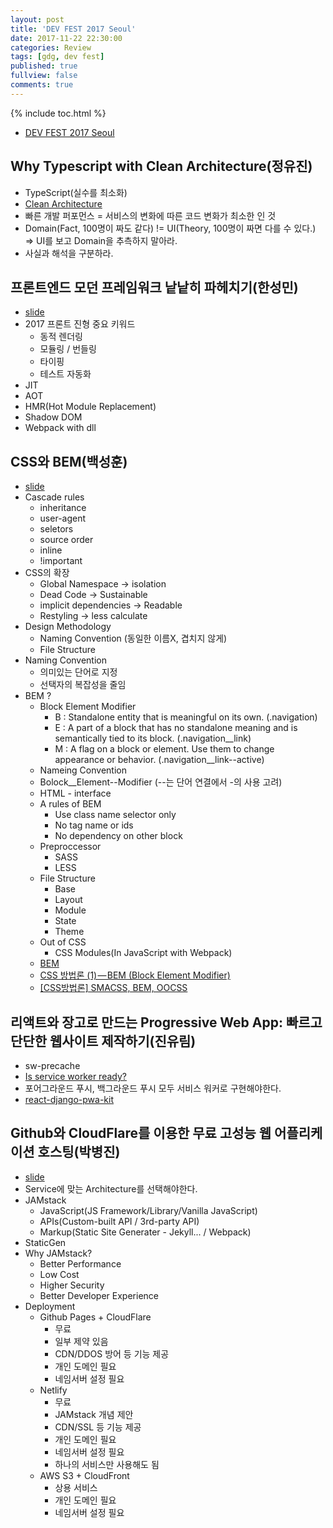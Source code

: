 ```yaml
---
layout: post
title: 'DEV FEST 2017 Seoul'
date: 2017-11-22 22:30:00
categories: Review
tags: [gdg, dev fest]
published: true
fullview: false
comments: true
---
```


{% include toc.html %}

* [DEV FEST 2017 Seoul](https://devfest17-seoul.firebaseapp.com/)

## Why Typescript with Clean Architecture(정유진)

* TypeScript(실수를 최소화)
* [Clean Architecture](https://8thlight.com/blog/uncle-bob/2012/08/13/the-clean-architecture.html)
* 빠른 개발 퍼포먼스 = 서비스의 변화에 따른 코드 변화가 최소한 인 것
* Domain(Fact, 100명이 짜도 같다) != UI(Theory, 100명이 짜면 다를 수 있다.) => UI를 보고 Domain을 추측하지 말아라.
* 사실과 해석을 구분하라.

## 프론트엔드 모던 프레임워크 낱낱히 파헤치기(한성민)

* [slide](https://www.slideshare.net/KennethCeyer/gdg-devfest-2017-seoul-82177288)
* 2017 프론트 진형 중요 키워드
  * 동적 렌더링
  * 모듈링 / 번들링
  * 타이핑
  * 테스트 자동화
* JIT
* AOT
* HMR(Hot Module Replacement)
* Shadow DOM
* Webpack with dll

## CSS와 BEM(백성훈)

* [slide](https://www.slideshare.net/ssuserb0591d/css-bem-82664922)
* Cascade rules
  * inheritance
  * user-agent
  * seletors
  * source order
  * inline
  * !important
* CSS의 확장
  * Global Namespace -> isolation
  * Dead Code -> Sustainable
  * implicit dependencies -> Readable
  * Restyling -> less calculate
* Design Methodology
  * Naming Convention (동일한 이름X, 겹치지 않게)
  * File Structure
* Naming Convention
  * 의미있는 단어로 지정
  * 선택자의 복잡성을 줄임
* BEM ?
  * Block Element Modifier
    * B : Standalone entity that is meaningful on its own. (.navigation)
    * E : A part of a block that has no standalone meaning and is semantically tied to its block. (.navigation__link)
    * M : A flag on a block or element. Use them to change appearance or behavior. (.navigation__link--active)
  * Nameing Convention
  * Bolock__Element--Modifier (--는 단어 연결에서 -의 사용 고려)
  * HTML - interface
  * A rules of BEM
    * Use class name selector only
    * No tag name or ids
    * No dependency on other block
  * Preproccessor
    * SASS
    * LESS
  * File Structure
    * Base
    * Layout
    * Module
    * State
    * Theme
  * Out of CSS
    * CSS Modules(In JavaScript with Webpack)
  * [BEM](http://getbem.com/)
  * [CSS 방법론 (1) — BEM (Block Element Modifier)](https://medium.com/witinweb/css-%EB%B0%A9%EB%B2%95%EB%A1%A0-1-bem-block-element-modifier-1c03034e65a1)
  * [[CSS방법론] SMACSS, BEM, OOCSS](http://wit.nts-corp.com/2015/04/16/3538)

## 리액트와 장고로 만드는 Progressive Web App: 빠르고 단단한 웹사이트 제작하기(진유림)

* sw-precache
* [Is service worker ready?](https://jakearchibald.github.io/isserviceworkerready/)
* 포어그라운드 푸시, 백그라운드 푸시 모두 서비스 워커로 구현해야한다.
* [react-django-pwa-kit](https://github.com/milooy/react-django-pwa-kit)

## Github와 CloudFlare를 이용한 무료 고성능 웹 어플리케이션 호스팅(박병진)

* [slide]( https://www.slideshare.net/ssuser0e3c90/gdg-devfest-seoul-2017-jamstack-github-cloudflare-82382977)
* Service에 맞는 Architecture를 선택해야한다.
* JAMstack
  * JavaScript(JS Framework/Library/Vanilla JavaScript)
  * APIs(Custom-built API / 3rd-party API)
  * Markup(Static Site Generater - Jekyll... / Webpack)
* StaticGen
* Why JAMstack?
  * Better Performance
  * Low Cost
  * Higher Security
  * Better Developer Experience
* Deployment
  * Github Pages + CloudFlare
    * 무료
    * 일부 제약 있음
    * CDN/DDOS 방어 등 기능 제공
    * 개인 도메인 필요
    * 네임서버 설정 필요
  * Netlify
    * 무료 
    * JAMstack 개념 제안
    * CDN/SSL 등 기능 제공
    * 개인 도메인 필요
    * 네임서버 설정 필요
    * 하나의 서비스만 사용해도 됨
  * AWS S3 + CloudFront
    * 상용 서비스
    * 개인 도메인 필요
    * 네임서버 설정 필요
